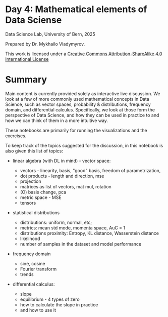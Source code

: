 # Day 4: Mathematical elements of Data Sciense

Data Science Lab, University of Bern, 2025

Prepared by Dr. Mykhailo Vladymyrov.

This work is licensed under a [Creative Commons Attribution-ShareAlike 4.0 International License](https://creativecommons.org/licenses/by-sa/4.0/)

# Summary

Main content is currently provided solely as interactive live discussion.
We look at a few of more commonly used mathematical concepts in Data Science, such as vector spaces, probability & distributions, frequency domain, and differential calculus. Specifically, we look at those form the perspective of Data Science, and how they can be used in practice to and how we can think of them in a more intuitive way.

These notebooks are primarily for running the visualizations and the exercises.

To keep track of the topics suggested for the discussion, in this notebook is also given this list of topics:

- linear algebra (with DL in mind) - vector space:
    - vectors - linearity, basis, "good" basis, freedom of parametrization,
    - dot products - length and direction, mse
    - projection
    - matrices as list of vectors, mat mul, rotation
    - (O) basis change, pca
    - metric space - MSE
    - tensors
   
- statistical distributions
    - distributions: uniform, normal, etc; 
    - metrics: mean std mode, momenta space, AuC = 1
    - distributions proximity: Entropy, KL distance, Wasserstein distance
    - likelihood
    - number of samples in the dataset and model performance
        
- frequency domain
    - sine, cosine
    - Fourier transform
    - trends
        
- differential calculus:
    - slope
    - equilibrium - 4 types of zero
    - how to calculate the slope in practice
    - and how to use it
